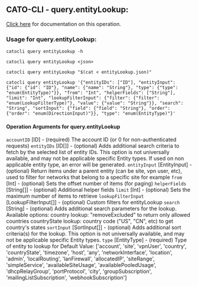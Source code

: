 
## CATO-CLI - query.entityLookup:
[Click here](https://api.catonetworks.com/documentation/#query-entityLookup) for documentation on this operation.

### Usage for query.entityLookup:

`catocli query entityLookup -h`

`catocli query entityLookup <json>`

`catocli query entityLookup "$(cat < entityLookup.json)"`

`catocli query entityLookup '{"entityIDs": ["ID"], "entityInput": {"id": {"id": "ID"}, "name": {"name": "String"}, "type": {"type": "enum(EntityType)"}}, "from": "Int", "helperFields": ["String"], "limit": "Int", "lookupFilterInput": {"filter": {"filter": "enum(LookupFilterType)"}, "value": {"value": "String"}}, "search": "String", "sortInput": {"field": {"field": "String"}, "order": {"order": "enum(DirectionInput)"}}, "type": "enum(EntityType)"}'`

#### Operation Arguments for query.entityLookup ####
`accountID` [ID] - (required) The account ID (or 0 for non-authenticated requests) 
`entityIDs` [ID[]] - (optional) Adds additional search criteria to fetch by the selected list of entity IDs. This option is not
universally available, and may not be applicable specific Entity types. If used on non applicable entity
type, an error will be generated. 
`entityInput` [EntityInput] - (optional) Return items under a parent entity (can be site, vpn user, etc),
used to filter for networks that belong to a specific site for example 
`from` [Int] - (optional) Sets the offset number of items (for paging) 
`helperFields` [String[]] - (optional) Additional helper fields 
`limit` [Int] - (optional) Sets the maximum number of items to retrieve 
`lookupFilterInput` [LookupFilterInput[]] - (optional) Custom filters for entityLookup 
`search` [String] - (optional) Adds additional search parameters for the lookup. Available options:
country lookup: "removeExcluded" to return only allowed countries
countryState lookup: country code ("US", "CN", etc) to get country's states 
`sortInput` [SortInput[]] - (optional) Adds additional sort criteria(s) for the lookup.
This option is not universally available, and may not be applicable specific Entity types. 
`type` [EntityType] - (required) Type of entity to lookup for Default Value: ['account', 'site', 'vpnUser', 'country', 'countryState', 'timezone', 'host', 'any', 'networkInterface', 'location', 'admin', 'localRouting', 'lanFirewall', 'allocatedIP', 'siteRange', 'simpleService', 'availableSiteUsage', 'availablePooledUsage', 'dhcpRelayGroup', 'portProtocol', 'city', 'groupSubscription', 'mailingListSubscription', 'webhookSubscription']
